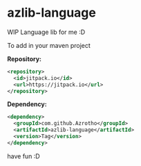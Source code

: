 # azlib-language
WIP Language lib for me :D


To add in your maven project

**Repository:**
```xml
<repository>
  <id>jitpack.io</id>
  <url>https://jitpack.io</url>
</repository>
```

**Dependency:**
```xml
<dependency>
  <groupId>com.github.Azrotho</groupId>
  <artifactId>azlib-language</artifactId>
  <version>Tag</version>
</dependency>
```

have fun :D
